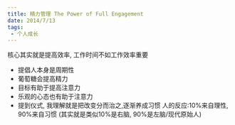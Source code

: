 ```yaml
---
title: 精力管理 The Power of Full Engagement
date: 2014/7/13
tags:
 - 个人成长
---
```


核心其实就是提高效率, 工作时间不如工作效率重要

* 提倡人本身是周期性
* 葡萄糖会提高精力
* 目标有助于提高注意力
* 乐观的心态也有助于注意力
* 提到仪式, 我理解就是把改变分而治之,逐渐养成习惯
   人的反应:10%来自理性, 90%来自习惯
   (其实就是类似10%是右脑, 90%是左脑/现代原始人)